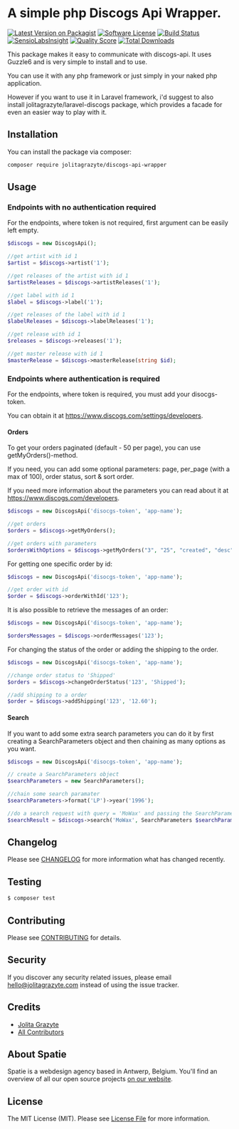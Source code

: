 # A simple php Discogs Api Wrapper.

[![Latest Version on Packagist](https://img.shields.io/packagist/v/jolitagrazyte/discogs-api-wrapper.svg?style=flat-square)](https://packagist.org/packages/jolitagrazyte/discogs-api-wrapper)
[![Software License](https://img.shields.io/badge/license-MIT-brightgreen.svg?style=flat-square)](LICENSE.md)
[![Build Status](https://img.shields.io/travis/JolitaGrazyte/discogs-api-wrapper/master.svg?style=flat-square)](https://travis-ci.org/JolitaGrazyte/discogs-api-wrapper)
[![SensioLabsInsight](https://img.shields.io/sensiolabs/i/4d8c7480-2fa7-4333-b6f7-80f2f99f5e44.svg?style=flat-square)](https://insight.sensiolabs.com/projects/4d8c7480-2fa7-4333-b6f7-80f2f99f5e44)
[![Quality Score](https://img.shields.io/scrutinizer/g/JolitaGrazyte/discogs-api-wrapper.svg?style=flat-square)](https://scrutinizer-ci.com/g/JolitaGrazyte/discogs-api-wrapper)
[![Total Downloads](https://img.shields.io/packagist/dt/jolitagrazyte/discogs-api-wrapper.svg?style=flat-square)](https://packagist.org/packages/jolitagrazyte/discogs-api-wrapper)


This package makes it easy to communicate with discogs-api. It uses Guzzle6 and is very simple to install and to use.

You can use it with any php framework or just simply in your naked php application.

However if you want to use it in Laravel framework, i'd suggest to also install jolitagrazyte/laravel-discogs package, 
which provides a facade for even an easier way to play with it.

## Installation

You can install the package via composer:

``` bash
composer require jolitagrazyte/discogs-api-wrapper
```

## Usage

### Endpoints with no authentication required

For the endpoints, where token is not required, first argument can be easily left empty.
``` php
$discogs = new DiscogsApi();

//get artist with id 1
$artist = $discogs->artist('1');

//get releases of the artist with id 1
$artistReleases = $discogs->artistReleases('1');

//get label with id 1 
$label = $discogs->label('1');

//get releases of the label with id 1
$labelReleases = $discogs->labelReleases('1');

//get release with id 1
$releases = $discogs->releases('1');

//get master release with id 1
$masterRelease = $discogs->masterRelease(string $id);
```

### Endpoints where authentication is required
For the endpoints, where token is required, you must add your disocgs-token.

You can obtain it at https://www.discogs.com/settings/developers.

#### Orders
To get your orders paginated (default - 50 per page), you can use getMyOrders()-method.

If you need, you can add some optional parameters: page, per_page (with a max of 100), order status, sort & sort order.

If you need more information about the parameters you can read about it at https://www.discogs.com/developers.

```php
$discogs = new DiscogsApi('disocgs-token', 'app-name');

//get orders
$orders = $discogs->getMyOrders();

//get orders with parameters
$ordersWithOptions = $discogs->getMyOrders("3", "25", "created", "desc");
```

For getting one specific order by id:
``` php
$discogs = new DiscogsApi('disocgs-token', 'app-name');

//get order with id
$order = $discogs->orderWithId('123');
```

It is also possible to retrieve the messages of an order:
```php
$discogs = new DiscogsApi('disocgs-token', 'app-name');

$ordersMessages = $discogs->orderMessages('123');
```

For changing the status of the order or adding the shipping to the order.
```php
$discogs = new DiscogsApi('disocgs-token', 'app-name');

//change order status to 'Shipped'
$orders = $discogs->changeOrderStatus('123', 'Shipped');

//add shipping to a order
$order = $discogs->addShipping('123', '12.60');
```
 

#### Search

If you want to add some extra search parameters you can do it by 
first creating a SearchParameters object and then chaining as many options as you want.
  
```php
$discogs = new DiscogsApi('disocgs-token', 'app-name');

// create a SearchParameters object
$searchParameters = new SearchParameters();

//chain some search paramater
$searchParameters->format('LP')->year('1996');

//do a search request with query = 'MoWax' and passing the SearchParameters object
$searchResult = $discogs->search('MoWax', SearchParameters $searchParameters);
```

## Changelog

Please see [CHANGELOG](CHANGELOG.md) for more information what has changed recently.

## Testing

``` bash
$ composer test
```

## Contributing

Please see [CONTRIBUTING](CONTRIBUTING.md) for details.

## Security

If you discover any security related issues, please email hello@jolitagrazyte.com instead of using the issue tracker.

## Credits

- [Jolita Grazyte](https://github.com/JolitaGrazyte)
- [All Contributors](../../contributors)

## About Spatie
Spatie is a webdesign agency based in Antwerp, Belgium. You'll find an overview of all our open source projects [on our website](https://spatie.be/opensource).

## License

The MIT License (MIT). Please see [License File](LICENSE.md) for more information.
